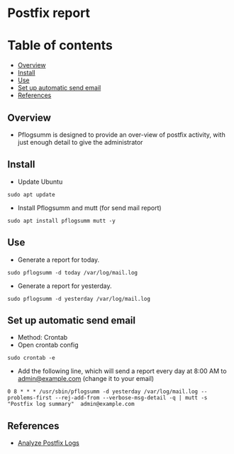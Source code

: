 # Postfix report 
# Table of contents

- [Overview](#overview)
- [Install](#install)
- [Use](#use)
- [Set up automatic send email](#set-up-automatic-send-email)
- [References](#references)
## Overview
- Pflogsumm is designed to provide an over-view of postfix activity, with just enough detail to give the administrator 
## Install 
- Update Ubuntu 
```
sudo apt update 
```
- Install Pflogsumm and mutt (for send mail report)
```
sudo apt install pflogsumm mutt -y
```
## Use
- Generate a report for today.
```
sudo pflogsumm -d today /var/log/mail.log
```
- Generate a report for yesterday.
```
sudo pflogsumm -d yesterday /var/log/mail.log
```
## Set up automatic send email 
- Method: Crontab
- Open crontab config
```
sudo crontab -e
```
- Add the following line, which will send a report every day at 8:00 AM to admin@example.com (change it to your email)
```
0 8 * * * /usr/sbin/pflogsumm -d yesterday /var/log/mail.log --problems-first --rej-add-from --verbose-msg-detail -q | mutt -s "Postfix log summary"  admin@example.com
```

## References 
* [Analyze Postfix Logs](https://www.linuxbabe.com/mail-server/configure-postscreen-in-postfix-to-block-spambots#:~:text=Step%205%3A%20Analyze%20Postfix%20Logs)

